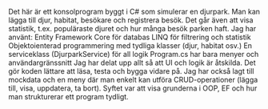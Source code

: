 Det här är ett konsolprogram byggt i C# som simulerar en djurpark. Man kan lägga till djur, habitat, besökare och registrera besök. Det går även att visa statistik, t.ex. populäraste djuret och hur många besök parken haft.
Jag har använt:
Entity Framework Core för databas
LINQ för filtrering och statistik
Objektoienterad programmering med tydliga klasser (djur, habitat osv.)
En serviceklass (DjurparkService) för all logik
Program.cs har bara menyer och användargränssnitt
Jag har delat upp allt så att UI och logik är åtskilda. Det gör koden lättare att läsa, testa och bygga vidare på. Jag har också lagt till mockdata och en meny där man enkelt kan utföra CRUD-operationer (lägga till, visa, uppdatera, ta bort).
Syftet var att visa grunderna i OOP, EF och hur man strukturerar ett program tydligt.
